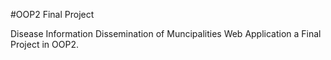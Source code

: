 #OOP2 Final Project

Disease Information Dissemination of Muncipalities Web Application a Final Project in OOP2.
